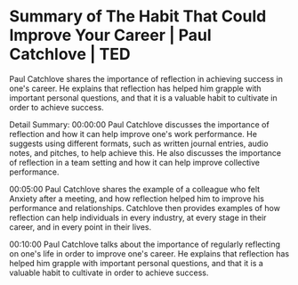 # Summary of The Habit That Could Improve Your Career | Paul Catchlove | TED

Paul Catchlove shares the importance of reflection in achieving success in one's career. He explains that reflection has helped him grapple with important personal questions, and that it is a valuable habit to cultivate in order to achieve success.

Detail Summary: 
00:00:00
Paul Catchlove discusses the importance of reflection and how it can help improve one's work performance. He suggests using different formats, such as written journal entries, audio notes, and pitches, to help achieve this. He also discusses the importance of reflection in a team setting and how it can help improve collective performance.

00:05:00
Paul Catchlove shares the example of a colleague who felt Anxiety after a meeting, and how reflection helped him to improve his performance and relationships. Catchlove then provides examples of how reflection can help individuals in every industry, at every stage in their career, and in every point in their lives.

00:10:00
Paul Catchlove talks about the importance of regularly reflecting on one's life in order to improve one's career. He explains that reflection has helped him grapple with important personal questions, and that it is a valuable habit to cultivate in order to achieve success.

